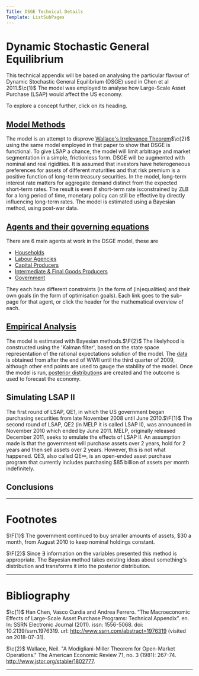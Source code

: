 ```yaml
---
Title: DSGE Technical Details
Template: ListSubPages
---
```


# Dynamic Stochastic General Equilibrium
$\newcommand{\F}[1]{^{[\text{F}#1]}}$$\newcommand{\C}[2]{^{[#1\text{, p.#2}]}}$$\newcommand{\c}[1]{^{[#1]}}$$\newcommand{\Ci}[2]{^{[#1\text{, #2}]}}$
This technical appendix will be based on analysing the particular flavour of Dynamic Stochastic General Equilibrium (DSGE) used in Chen et al 2011.$\c{1}$ The model was employed to analyse how Large-Scale Asset Purchase (LSAP) would affect the US economy.

To explore a concept further, click on its heading.

## [Model Methods](/course/course/finance/quantitative-easing/modelling/technical-appendix/methods)

The model is an attempt to disprove [Wallace's Irrelevance Theorem](/course/course/finance/quantitative-easing/modelling/technical-appendix/wallace)$\c{2}$ using the same model employed in that paper to show that DSGE is functional. To give LSAP a chance, the model will limit arbitrage and market segmentation in a simple, frictionless form. DSGE will be augmented with nominal and real rigidities. It is assumed that investors have heterogeneous preferences for assets of different maturities and that risk premium is a positive function of long-term treasury securities. In the model, long-term interest rate matters for aggregate demand distinct from the expected short-term rates. The result is even if short-term rate isconstrained by ZLB for a long period of time, monetary policy can still be effective by directly influencing long-term rates. The model is estimated using a Bayesian method, using post-war data.

## [Agents and their governing equations](/course/course/finance/quantitative-easing/modelling/technical-appendix/agents)

There are 6 main agents at work in the DSGE model, these are

* [Households](/course/course/finance/quantitative-easing/modelling/technical-appendix/agents/households)
* [Labour Agencies](/course/course/finance/quantitative-easing/modelling/technical-appendix/agents/labour-agencies)
* [Capital Producers](/course/course/finance/quantitative-easing/modelling/technical-appendix/agents/capital-producers)
* [Intermediate & Final Goods Producers](/course/course/finance/quantitative-easing/modelling/technical-appendix/agents/goods-producers)
* [Government](/course/course/finance/quantitative-easing/modelling/technical-appendix/agents/government)

They each have different constraints (in the form of (in)equalities) and their own goals (in the form of optimisation goals). Each link goes to the sub-page for that agent, or click the header for the mathematical overview of each.

## [Empirical Analysis](/course/course/finance/quantitative-easing/modelling/technical-appendix/empirical-analysis)

The model is estimated with Bayesian methods.$\F{2}$ The likelyhood is constructed using the 'Kalman filter', based on the state space representation of the rational expectations solution of the model. The [data](/course/course/finance/quantitative-easing/modelling/technical-appendix/empirical-analysis) is obtained from after the end of WWII until the third quarter of 2009, although other end points are used to gauge the stability of the model. Once the model is run, [posterior distribution](/course/course/finance/quantitative-easing/modelling/technical-appendix/empirical-analysis/posterior-distribution)s are created and the outcome is used to forecast the economy.

## Simulating LSAP II

The first round of LSAP, QE1, in which the US government began purchasing securities from late November 2008 until June 2010.$\F{1}$ The second round of LSAP, QE2 (in MELP it is called LSAP II), was announced in November 2010 which ended by June 2011. MELP, originally released December 2011, seeks to emulate the effects of LSAP II. An assumption made is that the government will purchase assets over 2 years, hold for 2 years and then sell assets over 2 years. However, this is not what happened. QE3, also called QE$\infty$, is an open-ended asset purchase program that currently includes purchasing $85 billion of assets per month indefinitely.

## Conclusions

---

# Footnotes

$\F{1}$ The government continued to buy smaller amounts of assets, $30 a month, from August 2010 to keep nominal holdings constant.

$\F{2}$ Since $\exists$ information on the variables presented this method is appropriate. The Bayesian method takes existing ideas about something's distribution and transforms it into the posterior distribution.

---

# Bibliography

$\c{1}$ Han Chen, Vasco Curdia and Andrea Ferrero. “The Macroeconomic Effects of Large-Scale Asset Purchase Programs: Technical Appendix”. en. In: SSRN Electronic Journal (2011). issn: 1556-5068. doi: 10.2139/ssrn.1976319. url: http://www.ssrn.com/abstract=1976319 (visited on 2018-07-31).

$\c{2}$ Wallace, Neil. "A Modigliani-Miller Theorem for Open-Market Operations." The American Economic Review 71, no. 3 (1981): 267-74. http://www.jstor.org/stable/1802777.

---
